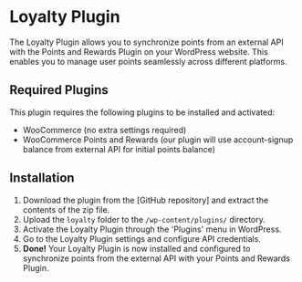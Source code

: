 # Loyalty Plugin
The Loyalty Plugin allows you to synchronize points from an external API with the Points and Rewards Plugin on your WordPress website. 
This enables you to manage user points seamlessly across different platforms.

## Required Plugins
This plugin requires the following plugins to be installed and activated:

- WooCommerce (no extra settings required)
- WooCommerce Points and Rewards (our plugin will use account-signup balance from external API for initial points balance)

## Installation
1. Download the plugin from the [GitHub repository] and extract the contents of the zip file.
2. Upload the `loyalty` folder to the `/wp-content/plugins/` directory.
3. Activate the Loyalty Plugin through the 'Plugins' menu in WordPress.
4. Go to the Loyalty Plugin settings and configure API credentials.
5. **Done!** Your Loyalty Plugin is now installed and configured to synchronize points from the external API with your Points and Rewards Plugin.